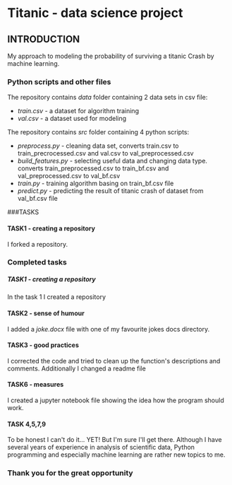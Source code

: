 # Titanic - data science project 

## INTRODUCTION
My approach to modeling the probability of surviving a titanic Crash by machine learning.

### Python scripts and other files
The repository contains _data_ folder containing 2 data sets in csv file: 
- _train.csv_ - a dataset for algorithm training
 - _val.csv_ - a dataset used for modeling

The repository contains _src_ folder containing 4 python scripts:
- _preprocess.py_ - cleaning data set, converts train.csv to train_precrocessed.csv and
val.csv to val_preprocessed.csv
- _build_features.py_ - selecting useful data and changing data type.
converts train_preprocessed.csv to train_bf.csv and
val_preprocessed.csv to val_bf.csv
- _train.py_ - training algorithm basing on train_bf.csv file
- _predict.py_ - predicting the result of titanic crash of dataset from val_bf.csv file



###TASKS
#### TASK1 - creating a repository
I forked a repository.



### Completed tasks
##### TASK1 - creating a repository
In the task 1 I created a repository


#### TASK2 - sense of humour
I added a _joke.docx_ file with one of my favourite jokes docs directory.

#### TASK3 - good practices
I corrected the code and tried to clean up the function's descriptions and comments.
Additionally I changed a readme file

#### TASK6 - measures
I created a jupyter notebook file showing the idea how the program should work.

#### TASK 4,5,7,9 
To be honest I can't do it... YET! But I'm sure I'll get there. 
Although I have several years of experience in analysis of scientific data,
Python programming and especially machine learning are rather new topics to me.



### Thank you for the great opportunity

